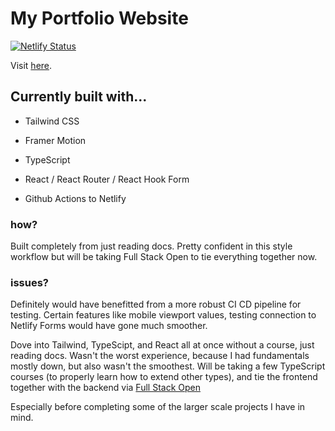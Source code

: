 # My Portfolio Website

[![Netlify Status](https://api.netlify.com/api/v1/badges/f7e71410-11cc-42d2-92a7-0a796c109e02/deploy-status)](https://app.netlify.com/sites/ecfolio/deploys)

Visit [here](https://ecfolio.netlify.app/).

## Currently built with...

- Tailwind CSS
- Framer Motion

- TypeScript
- React / React Router / React Hook Form
- Github Actions to Netlify

### how?

Built completely from just reading docs. Pretty confident in this style workflow but will be taking Full Stack Open to tie everything together now.

### issues?

Definitely would have benefitted from a more robust CI CD pipeline for testing. Certain features like mobile viewport values, testing connection to Netlify Forms would have gone much smoother.

Dove into Tailwind, TypeScipt, and React all at once without a course, just reading docs. Wasn't the worst experience, because I had fundamentals mostly down, but also wasn't the smoothest. Will be taking a few TypeScript courses (to properly learn how to extend other types), and tie the frontend together with the backend via [Full Stack Open](https://fullstackopen.com)

Especially before completing some of the larger scale projects I have in mind.

